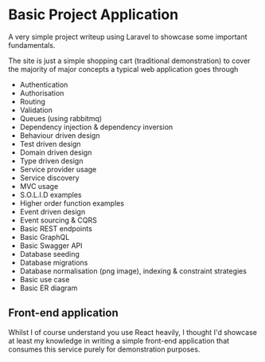 # Basic Project Application

A very simple project writeup using Laravel to showcase some important fundamentals.

The site is just a simple shopping cart (traditional demonstration) to cover the majority of major concepts a typical web application goes through

- Authentication
- Authorisation
- Routing
- Validation
- Queues (using rabbitmq)
- Dependency injection & dependency inversion
- Behaviour driven design
- Test driven design
- Domain driven design
- Type driven design
- Service provider usage
- Service discovery
- MVC usage
- S.O.L.I.D examples
- Higher order function examples
- Event driven design
- Event sourcing & CQRS
- Basic REST endpoints
- Basic GraphQL
- Basic Swagger API
- Database seeding
- Database migrations
- Database normalisation (png image), indexing & constraint strategies
- Basic use case
- Basic ER diagram

## Front-end application

Whilst I of course understand you use React heavily, I thought I'd showcase at least my knowledge in writing a simple front-end application that consumes this service purely for demonstration purposes.